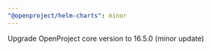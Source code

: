 ```yaml
---
"@openproject/helm-charts": minor
---
```


Upgrade OpenProject core version to 16.5.0 (minor update)
